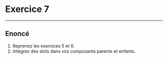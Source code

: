 # Exercice 7

---

## Enoncé

1. Reprenez les exercices 5 et 6.
2. Intégrez des slots dans vos composants parents et enfants.
